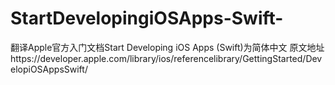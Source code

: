 # StartDevelopingiOSApps-Swift-
翻译Apple官方入门文档Start Developing iOS Apps (Swift)为简体中文
原文地址https://developer.apple.com/library/ios/referencelibrary/GettingStarted/DevelopiOSAppsSwift/
